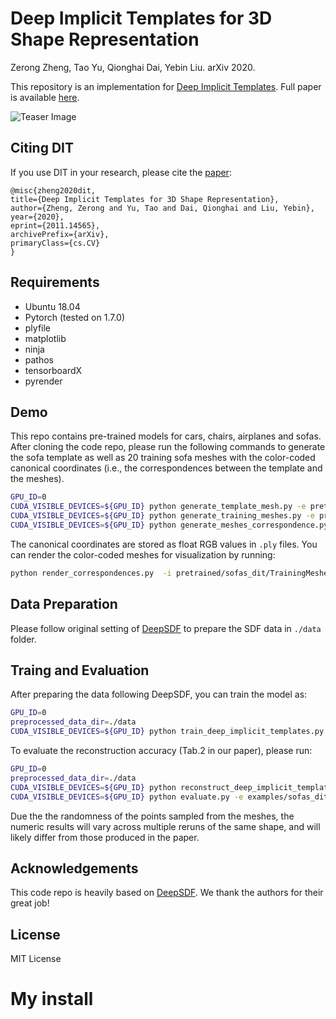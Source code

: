 # Deep Implicit Templates for 3D Shape Representation
Zerong Zheng, Tao Yu, Qionghai Dai, Yebin Liu. arXiv 2020. 

This repository is an implementation for [Deep Implicit Templates](http://www.liuyebin.com/dit/dit.html). 
Full paper is available [here](https://arxiv.org/abs/2011.14565). 

![Teaser Image](http://www.liuyebin.com/dit/assets/results1.jpg)

## Citing DIT

If you use DIT in your research, please cite the
[paper](https://arxiv.org/abs/2011.14565):
```
@misc{zheng2020dit,
title={Deep Implicit Templates for 3D Shape Representation},
author={Zheng, Zerong and Yu, Tao and Dai, Qionghai and Liu, Yebin},
year={2020},
eprint={2011.14565},
archivePrefix={arXiv},
primaryClass={cs.CV}
}
```

## Requirements
* Ubuntu 18.04 
* Pytorch (tested on 1.7.0)
* plyfile
* matplotlib
* ninja
* pathos
* tensorboardX
* pyrender
  
## Demo
This repo contains pre-trained models for cars, chairs, airplanes and sofas. 
After cloning the code repo, please run the following commands to generate the sofa template as well as 20 training sofa meshes with the color-coded canonical coordinates (i.e., the correspondences between the template and the meshes). 
```bash
GPU_ID=0
CUDA_VISIBLE_DEVICES=${GPU_ID} python generate_template_mesh.py -e pretrained/sofas_dit --debug 
CUDA_VISIBLE_DEVICES=${GPU_ID} python generate_training_meshes.py -e pretrained/sofas_dit --debug --start_id 0 --end_id 20 --octree --keep_normalization
CUDA_VISIBLE_DEVICES=${GPU_ID} python generate_meshes_correspondence.py -e pretrained/sofas_dit --debug --start_id 0 --end_id 20
```
The canonical coordinates are stored as float RGB values in ```.ply``` files. You can render the color-coded meshes for visualization by running: 
```bash
python render_correspondences.py  -i pretrained/sofas_dit/TrainingMeshes/2000/ShapeNet/[....].ply
```

## Data Preparation

Please follow original setting of [DeepSDF](https://github.com/facebookresearch/DeepSDF) to prepare the SDF data in ```./data``` folder.


## Traing and Evaluation

After preparing the data following DeepSDF, you can train the model as:
```bash
GPU_ID=0
preprocessed_data_dir=./data
CUDA_VISIBLE_DEVICES=${GPU_ID} python train_deep_implicit_templates.py -e examples/sofas_dit --debug --batch_split 2 -c latest -d ${preprocessed_data_dir}
```

To evaluate the reconstruction accuracy (Tab.2 in our paper), please run: 
```bash
GPU_ID=0
preprocessed_data_dir=./data
CUDA_VISIBLE_DEVICES=${GPU_ID} python reconstruct_deep_implicit_templates.py -e examples/sofas_dit -c 2000 --split examples/splits/sv2_sofas_test.json -d ${preprocessed_data_dir} --skip --octree
CUDA_VISIBLE_DEVICES=${GPU_ID} python evaluate.py -e examples/sofas_dit -c 2000 -s examples/splits/sv2_sofas_test.json -d ${preprocessed_data_dir} --debug
```

Due the the randomness of the points sampled from the meshes, the numeric results will vary across multiple reruns of the same shape, 
and will likely differ from those produced in the paper. 


## Acknowledgements
This code repo is heavily based on [DeepSDF](https://github.com/facebookresearch/DeepSDF). We thank the authors for their great job!



## License
MIT License

# My install 